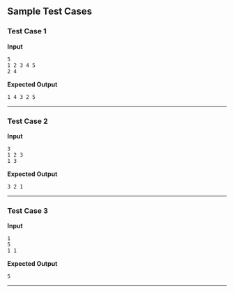## Sample Test Cases

### Test Case 1
**Input**
```
5
1 2 3 4 5
2 4  
```
**Expected Output**
```
1 4 3 2 5
```

---

### Test Case 2
**Input**
```
3
1 2 3
1 3
```
**Expected Output**
```
3 2 1
```

---

### Test Case 3
**Input**
```
1
5
1 1
```
**Expected Output**
```
5
```

---
